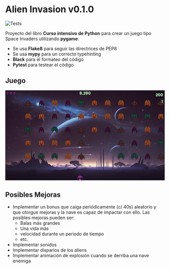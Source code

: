 # Alien Invasion v0.1.0
![Tests](https://github.com/sertemo/AlienInvasion/actions/workflows/tests.yml/badge.svg)

Proyecto del libro **Curso intensivo de Python** para crear un juego tipo Space Invaders utilizando **pygame**.
- Se usa **Flake8** para seguir las directrices de PEP8
- Se usa **mypy** para un correcto typehinting
- **Black** para el formateo del código
- **Pytest** para testear el código

## Juego
![alt text](<alieninvasion/images/alieninvasion.png>)

## Posibles Mejoras
- Implementar un bonus que caiga periódicamente (c/ 40s) aleatorio y que otorgue mejoras y la nave es capaz de
impactar con ello. Las posibles mejoras pueden ser: 
    - Balas más grandes
    - Una vida más
    - velocidad durante un periodo de tiempo
    - etc.
- Implementar sonidos
- Implementar disparios de los aliens
- Implementar animación de explosión cuando se derriba una nave enemiga